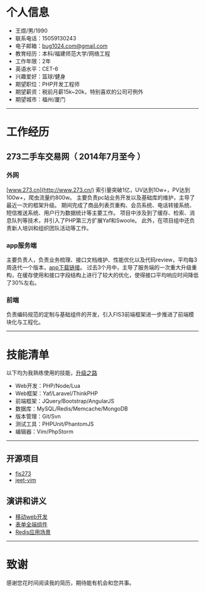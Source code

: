 
# 个人信息

 - 王煜/男/1990
 - 联系电话：15059130243
 - 电子邮箱：bug1024.com@gmail.com
 - 教育经历：本科/福建师范大学/网络工程
 - 工作年限：2年
 - 英语水平：CET-6
 - 兴趣爱好：篮球/健身
 - 期望职位：PHP开发工程师
 - 期望薪资：税前月薪15k~20k，特别喜欢的公司可例外
 - 期望城市：福州/厦门

---

# 工作经历

## 273二手车交易网（ 2014年7月至今 ）

### 外网
 [www.273.cn](http://www.273.cn/) 索引量突破1亿，UV达到10w+，PV达到100w+，爬虫流量约800w。
 主要负责pc站业务开发以及基础库的维护，主导了最近一次的框架升级。
 期间完成了商品列表页重构、会员系统、电话转接系统、短信推送系统、用户行为数据统计等主要工作。
 项目中涉及到了缓存、检索、消息队列等技术，并引入了PHP第三方扩展Yaf和Swoole。
 此外，在项目组中还负责新人培训和组织团队活动等工作。

### app服务端
 主要负责人，负责业务梳理、接口文档维护、性能优化以及代码review，平均每3周迭代一个版本，[app下载链接](http://a.app.qq.com/o/simple.jsp?pkgname=cn.car273)。
 过去3个月中，主导了服务端的一次重大升级重构，在缓存使用和接口字段结构上进行了较大的优化，使得接口平均响应时间降低了30%左右。

### 前端
 负责编码规范的定制与基础组件的开发，引入FIS3前端框架进一步推进了前端模块化与工程化。

---

# 技能清单

 以下均为我熟练使用的技能，[升级之路](https://github.com/bug1024/doc/blob/master/Blog/my-growth.md)

 - Web开发：PHP/Node/Lua
 - Web框架：Yaf/Laravel/ThinkPHP
 - 前端框架：JQuery/Bootstrap/AngularJS
 - 数据库：MySQL/Redis/Memcache/MongoDB
 - 版本管理：Git/Svn
 - 测试工具：PHPUnit/PhantomJS
 - 编辑器：Vim/PhpStorm

---

## 开源项目

 - [fis273](http://github.com/bug1024/fis273)
 - [jeet-vim](http://github.com/bug1024/jeet-vim)

## 演讲和讲义

 - [移动web开发](https://github.com/bug1024/doc/blob/master/Slide/mobile-develop.ppt)
 - [表单全端组件](https://github.com/bug1024/doc/blob/master/Slide/form-validator.ppt)
 - [Redis应用场景](https://github.com/bug1024/doc/blob/master/Slide/redis-application.ppt)

---

# 致谢
 感谢您花时间阅读我的简历，期待能有机会和您共事。
